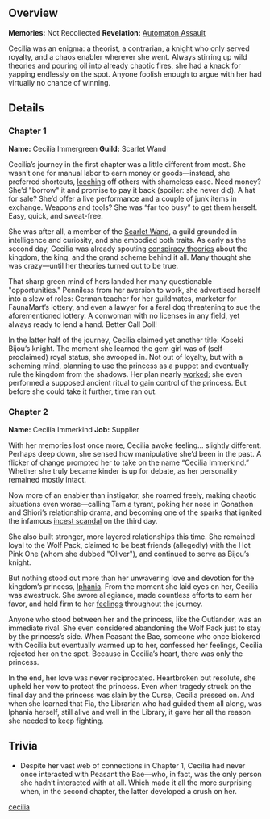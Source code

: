 <!-- title: Cecilia Immergreen -->
<!-- quote: P-Princess, I need to go. I have a dentist appointment. -->
<!-- chapters: -1 -->
<!-- images: (Cecilia's Chapter 1 Profile), (Cecilia in battle, along with others), (Cecilia's Chapter 2 Profile), (Cecilia's serenade for the Princess), (Cecilia upon finding out the love of her life is a cat)  -->
<!-- model: false -->

## Overview

**Memories:** Not Recollected
**Revelation:** [Automaton Assault](#entry:automaton-assault-entry)

Cecilia was an enigma: a theorist, a contrarian, a knight who only served royalty, and a chaos enabler wherever she went. Always stirring up wild theories and pouring oil into already chaotic fires, she had a knack for yapping endlessly on the spot. Anyone foolish enough to argue with her had virtually no chance of winning.

## Details

### Chapter 1

**Name:** Cecilia Immergreen
**Guild:** Scarlet Wand

Cecilia’s journey in the first chapter was a little different from most. She wasn’t one for manual labor to earn money or goods—instead, she preferred shortcuts, [leeching](https://www.youtube.com/live/-QKg8Fau9GM?feature=shared&t=3020) off others with shameless ease. Need money? She’d "borrow" it and promise to pay it back (spoiler: she never did). A hat for sale? She’d offer a live performance and a couple of junk items in exchange. Weapons and tools? She was “far too busy” to get them herself. Easy, quick, and sweat-free.

She was after all, a member of the [Scarlet Wand](#entry:guilds-entry), a guild grounded in intelligence and curiosity, and she embodied both traits. As early as the second day, Cecilia was already spouting [conspiracy theories](https://www.youtube.com/live/-QKg8Fau9GM?feature=shared&t=3869) about the kingdom, the king, and the grand scheme behind it all. Many thought she was crazy—until her theories turned out to be true.

That sharp green mind of hers landed her many questionable "opportunities." Penniless from her aversion to work, she advertised herself into a slew of roles: German teacher for her guildmates, marketer for FaunaMart’s lottery, and even a lawyer for a feral dog threatening to sue the aforementioned lottery. A conwoman with no licenses in any field, yet always ready to lend a hand. Better Call Doll!

In the latter half of the journey, Cecilia claimed yet another title: Koseki Bijou’s knight. The moment she learned the gem girl was of (self-proclaimed) royal status, she swooped in. Not out of loyalty, but with a scheming mind, planning to use the princess as a puppet and eventually rule the kingdom from the shadows. Her plan nearly [worked:](https://www.youtube.com/live/4co7VDSYTqU?feature=shared&t=5496) she even performed a supposed ancient ritual to gain control of the princess. But before she could take it further, time ran out.

### Chapter 2

**Name:** Cecilia Immerkind
**Job:** Supplier

With her memories lost once more, Cecilia awoke feeling... slightly different. Perhaps deep down, she sensed how manipulative she’d been in the past. A flicker of change prompted her to take on the name “Cecilia Immerkind.” Whether she truly became kinder is up for debate, as her personality remained mostly intact.

Now more of an enabler than instigator, she roamed freely, making chaotic situations even worse—calling Tam a tyrant, poking her nose in Gonathon and Shiori’s relationship drama, and becoming one of the sparks that ignited the infamous [incest scandal](https://www.youtube.com/live/Icdii90_vSA?t=18700s) on the third day.

She also built stronger, more layered relationships this time. She remained loyal to the Wolf Pack, claimed to be best friends (allegedly) with the Hot Pink One (whom she dubbed "Oliver"), and continued to serve as Bijou’s knight.

But nothing stood out more than her unwavering love and devotion for the kingdom’s princess, [Iphania](#entry:iphania-entry). From the moment she laid eyes on her, Cecilia was awestruck. She swore allegiance, made countless efforts to earn her favor, and held firm to her [feelings](https://www.youtube.com/live/I75IWfMGVgM?t=7144) throughout the journey.

Anyone who stood between her and the princess, like the Outlander, was an immediate rival. She even considered abandoning the Wolf Pack just to stay by the princess’s side. When Peasant the Bae, someone who once bickered with Cecilia but eventually warmed up to her, confessed her feelings, Cecilia rejected her on the spot. Because in Cecilia’s heart, there was only the princess.

In the end, her love was never reciprocated. Heartbroken but resolute, she upheld her vow to protect the princess. Even when tragedy struck on the final day and the princess was slain by the Curse, Cecilia pressed on. And when she learned that Fia, the Librarian who had guided them all along, was Iphania herself, still alive and well in the Library, it gave her all the reason she needed to keep fighting.

## Trivia

- Despite her vast web of connections in Chapter 1, Cecilia had never once interacted with Peasant the Bae—who, in fact, was the only person she hadn’t interacted with at all. Which made it all the more surprising when, in the second chapter, the latter developed a crush on her.

[cecilia](#easter:easter-cecilia)
